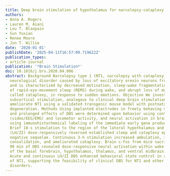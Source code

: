 ```yaml
---
title: Deep brain stimulation of hypothalamus for narcolepsy-cataplexy in mice
authors:
- Anna A. Rogers
- Lauren M. Aiani
- Lou T. Blanpain
- Sun Yuxian
- Renee Moore
- Jon T. Willie
date: '2020-01-01'
publishDate: '2025-04-11T16:57:09.719622Z'
publication_types:
- article-journal
publication: '*Brain Stimulation*'
doi: 10.1016/j.brs.2020.04.006
abstract: Background Narcolepsy type 1 (NT1, narcolepsy with cataplexy) is a disabling
  neurological disorder caused by loss of excitatory orexin neurons from the hypothalamus
  and is characterized by decreased motivation, sleep-wake fragmentation, intrusion
  of rapid-eye-movement sleep (REMS) during wake, and abrupt loss of muscle tone,
  called cataplexy, in response to sudden emotions. Objective We investigated whether
  subcortical stimulation, analogous to clinical deep brain stimulation (DBS), would
  ameliorate NT1 using a validated transgenic mouse model with postnatal orexin neuron
  degeneration. Methods Using implanted electrodes in freely behaving mice, the immediate
  and prolonged effects of DBS were determined upon behavior using continuous video-electroencephalogram-electromyogram
  (video/EEG/EMG) and locomotor activity, and neural activation in brain sections,
  using immunohistochemical labeling of the immediate early gene product c-Fos. Results
  Brief 10-s stimulation to the region of the lateral hypothalamus and zona incerta
  (LH/ZI) dose-responsively reversed established sleep and cataplexy episodes without
  negative sequelae. Continuous 3-h stimulation increased ambulation, improved sleep-wake
  consolidation, and ameliorated cataplexy. Brain c-Fos from mice sacrificed after
  90 min of DBS revealed dose-responsive neural activation within wake-active nuclei
  of the basal forebrain, hypothalamus, thalamus, and ventral midbrain. Conclusion
  Acute and continuous LH/ZI DBS enhanced behavioral state control in a mouse model
  of NT1, supporting the feasibility of clinical DBS for NT1 and other sleep-wake
  disorders.
---
```


